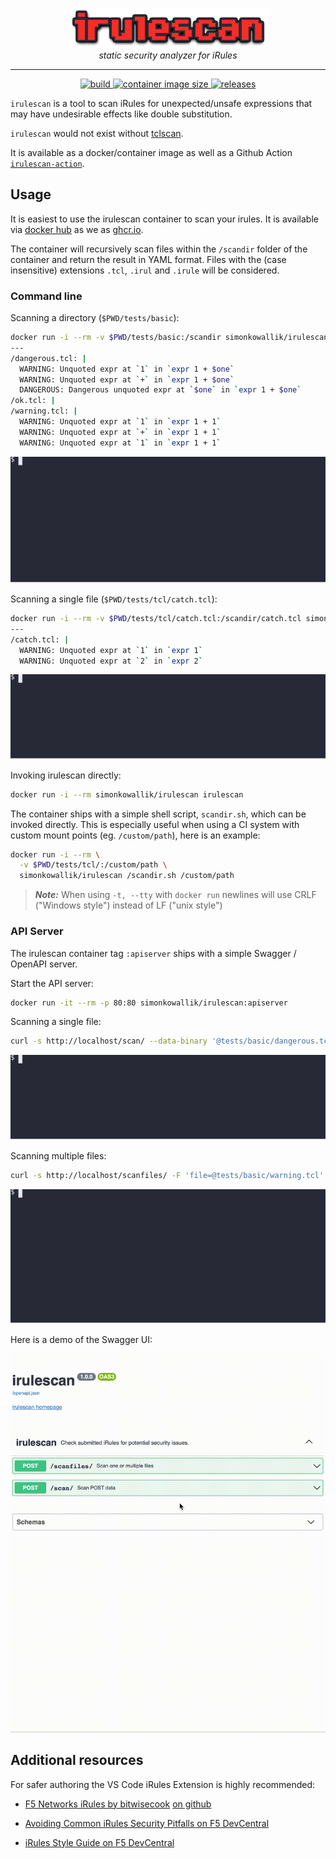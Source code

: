 <p align="center">
<a href="https://github.com/simonkowallik/irulescan">
    <img src="https://github.com/simonkowallik/hosted_content/raw/main/images/irulescan.png" alt="irulescan">
</a>
<br/>
    <em>static security analyzer for iRules</em>
</p>

---

<p align="center">
<a href="https://github.com/simonkowallik/irulescan/actions/workflows/test.yaml">
    <img src="https://img.shields.io/github/actions/workflow/status/simonkowallik/irulescan/test.yaml" alt="build">
</a>
<a href="https://hub.docker.com/r/simonkowallik/irulescan">
    <img src="https://img.shields.io/docker/image-size/simonkowallik/irulescan" alt="container image size">
</a>
<a href="https://img.shields.io/github/v/release/simonkowallik/irulescan">
    <img src="https://img.shields.io/github/v/release/simonkowallik/irulescan" alt="releases">
</a>
</p>

`irulescan` is a tool to scan iRules for unexpected/unsafe expressions that may have undesirable effects like double substitution.

`irulescan` would not exist without [tclscan](https://github.com/aidanhs/tclscan).

It is available as a docker/container image as well as a Github Action [`irulescan-action`](https://github.com/marketplace/actions/irules-security-scan).

## Usage

It is easiest to use the irulescan container to scan your irules. It is available via [docker hub](https://hub.docker.com/r/simonkowallik/irulescan) as we as [ghcr.io](https://github.com/simonkowallik/irulescan/pkgs/container/irulescan).

The container will recursively scan files within the `/scandir` folder of the container and return the result in YAML format.
Files with the (case insensitive) extensions `.tcl`, `.irul` and `.irule` will be considered.

### Command line

Scanning a directory (`$PWD/tests/basic`):

```sh
docker run -i --rm -v $PWD/tests/basic:/scandir simonkowallik/irulescan
---
/dangerous.tcl: |
  WARNING: Unquoted expr at `1` in `expr 1 + $one`
  WARNING: Unquoted expr at `+` in `expr 1 + $one`
  DANGEROUS: Dangerous unquoted expr at `$one` in `expr 1 + $one`
/ok.tcl: |
/warning.tcl: |
  WARNING: Unquoted expr at `1` in `expr 1 + 1`
  WARNING: Unquoted expr at `+` in `expr 1 + 1`
  WARNING: Unquoted expr at `1` in `expr 1 + 1`
```

<p align="center">
<a href="https://github.com/simonkowallik/irulescan">
<img src="https://github.com/simonkowallik/hosted_content/raw/main/images/irulescan_demo1.svg">
</a>
</p>

Scanning a single file (`$PWD/tests/tcl/catch.tcl`):

```sh
docker run -i --rm -v $PWD/tests/tcl/catch.tcl:/scandir/catch.tcl simonkowallik/irulescan
---
/catch.tcl: |
  WARNING: Unquoted expr at `1` in `expr 1`
  WARNING: Unquoted expr at `2` in `expr 2`
```

<p align="center">
<a href="https://github.com/simonkowallik/irulescan">
<img src="https://github.com/simonkowallik/hosted_content/raw/main/images/irulescan_demo2.svg">
</a>
</p>

Invoking irulescan directly:

```sh
docker run -i --rm simonkowallik/irulescan irulescan
```

The container ships with a simple shell script, `scandir.sh`, which can be invoked directly.
This is especially useful when using a CI system with custom mount points (eg. `/custom/path`), here is an example:

```sh
docker run -i --rm \
  -v $PWD/tests/tcl/:/custom/path \
  simonkowallik/irulescan /scandir.sh /custom/path
```

> ***Note:*** When using `-t, --tty` with `docker run` newlines will use CRLF ("Windows style") instead of LF ("unix style")

### API Server

The irulescan container tag `:apiserver` ships with a simple Swagger / OpenAPI server.

Start the API server:

```sh
docker run -it --rm -p 80:80 simonkowallik/irulescan:apiserver
```

Scanning a single file:

```sh
curl -s http://localhost/scan/ --data-binary '@tests/basic/dangerous.tcl'
```

<p align="center">
<a href="https://github.com/simonkowallik/irulescan">
<img src="https://github.com/simonkowallik/hosted_content/raw/main/images/irulescan_demo3.svg">
</a>
</p>

Scanning multiple files:

```sh
curl -s http://localhost/scanfiles/ -F 'file=@tests/basic/warning.tcl' -F 'file=@tests/basic/ok.tcl'
```

<p align="center">
<a href="https://github.com/simonkowallik/irulescan">
<img src="https://github.com/simonkowallik/hosted_content/raw/main/images/irulescan_demo4.svg">
</a>
</p>

Here is a demo of the Swagger UI:

<p align="center">
<a href="https://github.com/simonkowallik/irulescan">
<img src="https://github.com/simonkowallik/hosted_content/raw/main/images/irulescan_apiserver.gif" alt="simonkowallik/irulescan:apiserver">
</a>
</p>

## Additional resources

For safer authoring the VS Code iRules Extension is highly recommended:

- [F5 Networks iRules by bitwisecook](https://marketplace.visualstudio.com/items?itemName=bitwisecook.iRule) [on github](https://github.com/bitwisecook/vscode-iRule)

- [Avoiding Common iRules Security Pitfalls on F5 DevCentral](https://community.f5.com/t5/technical-articles/avoiding-common-irules-security-pitfalls/ta-p/306623)

- [iRules Style Guide on F5 DevCentral](https://community.f5.com/t5/technical-articles/irules-style-guide/ta-p/305921)